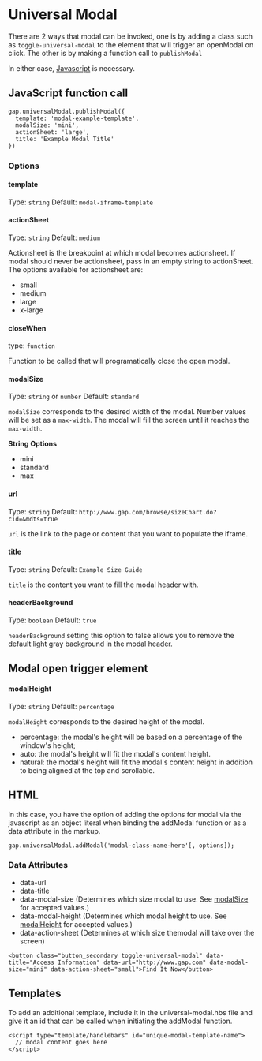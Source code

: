 # Universal Modal

There are 2 ways that modal can be invoked, one is by adding a class such as `toggle-universal-modal` to the element that will trigger an openModal on click. The other is by making a function call to `publishModal`

In either case, [Javascript](#javascript) is necessary.

## JavaScript function call

```
gap.universalModal.publishModal({
  template: 'modal-example-template',
  modalSize: 'mini',
  actionSheet: 'large',
  title: 'Example Modal Title'
})
```

### Options

#### template
Type: `string`
Default: `modal-iframe-template`

#### actionSheet
Type: `string`
Default: `medium`

Actionsheet is the breakpoint at which modal becomes actionsheet. If modal should never be actionsheet, pass in an empty string to actionSheet. The options available for actionsheet are:

* small
* medium
* large
* x-large

#### closeWhen
type: `function`

Function to be called that will programatically close the open modal.

#### modalSize
Type: `string` or `number`
Default: `standard`

`modalSize` corresponds to the desired width of the modal. Number values will be set as a `max-width`. The modal will fill the screen until it reaches the `max-width`.

**String Options**
* mini
* standard
* max

#### url
Type: `string`
Default: `http://www.gap.com/browse/sizeChart.do?cid=&mdts=true`

`url` is the link to the page or content that you want to populate the iframe.

#### title
Type: `string`
Default: `Example Size Guide`

`title` is the content you want to fill the modal header with.

#### headerBackground
Type: `boolean`
Default: `true`

`headerBackground` setting this option to false allows you to remove the default light gray background in the modal header. 

## Modal open trigger element

#### modalHeight
Type: `string`
Default: `percentage`

`modalHeight` corresponds to the desired height of the modal.

* percentage: the modal's height will be based on a percentage of the window's height;
* auto: the modal's height will fit the modal's content height.
* natural: the modal's height will fit the modal's content height in addition to being aligned at the top and scrollable.

## HTML

In this case, you have the option of adding the options for modal via the javascript as an object literal when binding the addModal function or as a data attribute in the markup.

```
gap.universalModal.addModal('modal-class-name-here'[, options]);
```

### Data Attributes

* data-url
* data-title
* data-modal-size (Determines which size modal to use. See [modalSize](#modalSize) for accepted values.)
* data-modal-height (Determines which modal height to use. See [modalHeight](#modalHeight) for accepted values.)
* data-action-sheet (Determines at which size themodal will take over the screen)

```
<button class="button_secondary toggle-universal-modal" data-title="Access Information" data-url="http://www.gap.com" data-modal-size="mini" data-action-sheet="small">Find It Now</button>
```


## Templates

To add an additional template, include it in the universal-modal.hbs file and give it an id that can be called when initiating the addModal function.

```
<script type="template/handlebars" id="unique-modal-template-name">
  // modal content goes here
</script>
```
